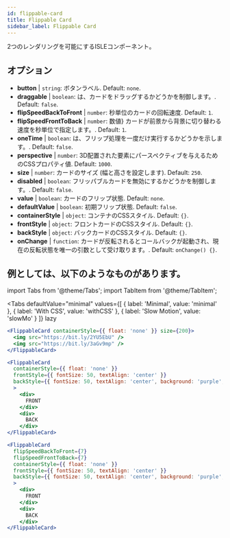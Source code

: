 ```yaml
---
id: flippable-card 
title: Flippable Card
sidebar_label: Flippable Card
---
```


2つのレンダリングを可能にするISLEコンポーネント。

## オプション

* __button__ | `string`: ボタンラベル. Default: `none`.
* __draggable__ | `boolean`: は、カードをドラッグするかどうかを制御します。. Default: `false`.
* __flipSpeedBackToFront__ | `number`: 秒単位のカードの回転速度. Default: `1`.
* __flipSpeedFrontToBack__ | `number`: 数値} カードが前景から背景に切り替わる速度を秒単位で指定します。. Default: `1`.
* __oneTime__ | `boolean`: は、フリップ処理を一度だけ実行するかどうかを示します。. Default: `false`.
* __perspective__ | `number`: 3D配置された要素にパースペクティブを与えるためのCSSプロパティ値. Default: `1000`.
* __size__ | `number`: カードのサイズ (幅と高さを設定します). Default: `250`.
* __disabled__ | `boolean`: フリッパブルカードを無効にするかどうかを制御します。. Default: `false`.
* __value__ | `boolean`: カードのフリップ状態. Default: `none`.
* __defaultValue__ | `boolean`: 初期フリップ状態. Default: `false`.
* __containerStyle__ | `object`: コンテナのCSSスタイル. Default: `{}`.
* __frontStyle__ | `object`: フロントカードのCSSスタイル. Default: `{}`.
* __backStyle__ | `object`: バックカードのCSSスタイル. Default: `{}`.
* __onChange__ | `function`: カードが反転されるとコールバックが起動され、現在の反転状態を唯一の引数として受け取ります。. Default: `onChange() {}`.


## 例としては、以下のようなものがあります。

import Tabs from '@theme/Tabs';
import TabItem from '@theme/TabItem';

<Tabs
    defaultValue="minimal"
    values={[
        { label: 'Minimal', value: 'minimal' },
        { label: 'With CSS', value: 'withCSS' },
        { label: 'Slow Motion', value: 'slowMo' }
    ]}
    lazy
>

<TabItem value="minimal">

```jsx live
<FlippableCard containerStyle={{ float: 'none' }} size={200}>
  <img src="https://bit.ly/2YU5EbU" />
  <img src="https://bit.ly/3aGv9mp" />
</FlippableCard>
```

</TabItem>

<TabItem value="withCSS">

```jsx live
<FlippableCard 
  containerStyle={{ float: 'none' }} 
  frontStyle={{ fontSize: 50, textAlign: 'center' }} 
  backStyle={{ fontSize: 50, textAlign: 'center', background: 'purple', color: 'white' }} 
  >
    <div>
      FRONT
    </div>
    <div>
      BACK
    </div>
</FlippableCard>
```

</TabItem>

<TabItem value="slowMo">

```jsx live
<FlippableCard 
  flipSpeedBackToFront={7} 
  flipSpeedFrontToBack={7}   
  containerStyle={{ float: 'none' }} 
  frontStyle={{ fontSize: 50, textAlign: 'center' }} 
  backStyle={{ fontSize: 50, textAlign: 'center', background: 'purple', color: 'white' }} 
  >
    <div>
      FRONT
    </div>
    <div>
      BACK
    </div>
</FlippableCard>
```

</TabItem>

</Tabs>
